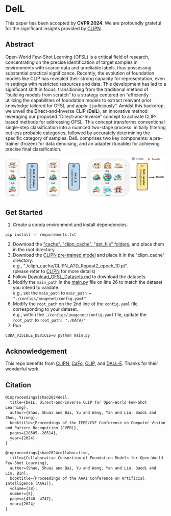 # DeIL
This paper has been accepted by **CVPR 2024**. We are profoundly grateful for the significant insights provided by [CLIPN](https://github.com/xmed-lab/CLIPN).

## Abstract
Open-World Few-Shot Learning (OFSL) is a critical field of research, concentrating on the precise identification of target samples in environments with scarce data and unreliable labels, thus possessing substantial practical significance.
Recently, the evolution of foundation models like CLIP has revealed their strong capacity for representation, even in settings with restricted resources and data.
This development has led to a significant shift in focus, transitioning from the traditional method of “building models from scratch” to a strategy centered on “efficiently utilizing the capabilities of foundation models to extract relevant prior knowledge tailored for OFSL and apply it judiciously”.
Amidst this backdrop, we unveil the **D**ir**e**ct-and-**I**nverse C**L**IP (**DeIL**), an innovative method leveraging our proposed “Direct-and-Inverse” concept to activate CLIP-based methods for addressing OFSL.
This concept transforms conventional single-step classification into a nuanced two-stage process: initially filtering out less probable categories, followed by accurately determining the specific category of samples.
DeIL comprises two key components: a pre-trainer (frozen) for data denoising, and an adapter (tunable) for achieving precise final classification.

![图片1](https://github.com/The-Shuai/DeIL/blob/main/Figures/flowchart.png)

## Get Started
1. Create a conda environment and install dependencies.
```
pip install -r requirements.txt
```
2. Download the ["cache", "clipn_cache", "gpt_file" folders](https://drive.google.com/drive/u/0/folders/1mru7WbzqJ1XjDYGlbFQ_6kjLRU4aexvS), and place them in the root directory.
3. Download the [CLIPN pre-trained model](https://drive.google.com/drive/folders/1eNaaPaRWz0La8_qQliX30A4I7Y44yDMY) and place it in the "clipn_cache" directory.   
   e.g., "./clipn_cache/CLIPN_ATD_Repeat2_epoch_10.pt".  
   (please refer to [CLIPN](https://github.com/xmed-lab/CLIPN) for more details)
4. Follow [Download_OFSL_Datasets.md](https://github.com/The-Shuai/CO3/blob/main/Download_OFSL_Datasets.md) to download the datasets.
5. Modify the ```main_path``` in the [main.py](https://github.com/The-Shuai/DeIL/blob/main/main.py) file on line 26 to match the dataset you intend to validate.      
   e.g., set the ```main_path``` to ```main_path = "./configs/imagenet/config.yaml"```
6. Modify the ```root_path``` on the 2nd line of the ```config.yaml``` file corresponding to your dataset.    
   e.g., within the ```./configs/imagenet/config.yaml``` file, update the ```root_path``` to ```root_path: "./DATA/"```
7. Run
```
CUDA_VISIBLE_DEVICES=0 python main.py
```
## Acknowledgement
This repo benefits from [CLIPN](https://github.com/xmed-lab/CLIPN), [CaFo](https://github.com/OpenGVLab/CaFo?tab=readme-ov-file), [CLIP](https://github.com/openai/CLIP), and [DALL-E](https://github.com/borisdayma/dalle-mini). Thanks for their wonderful work.   
## Citation
```
@inproceedings{shao2024deil,
  title={DeIL: Direct-and-Inverse CLIP for Open-World Few-Shot Learning},
  author={Shao, Shuai and Bai, Yu and Wang, Yan and Liu, Baodi and Zhou, Yicong},
  booktitle={Proceedings of the IEEE/CVF Conference on Computer Vision and Pattern Recognition (CVPR)},
  pages={28505--28514},
  year={2024}
}

```
```
@inproceedings{shao2024collaborative,
  title={Collaborative Consortium of Foundation Models for Open-World Few-Shot Learning},
  author={Shao, Shuai and Bai, Yu and Wang, Yan and Liu, Baodi and Liu, Bin},
  booktitle={Proceedings of the AAAI Conference on Artificial Intelligence (AAAI)},
  volume={38},
  number={5},
  pages={4740--4747},
  year={2024}
}
```
